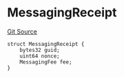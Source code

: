 # MessagingReceipt
[Git Source](https://github.com/malda-protocol/malda-lending/blob/7babde64a69e0bddbfb8ee96e52976dd39acebdd/src\interfaces\external\layerzero\v2\ILayerZeroEndpointV2.sol)


```solidity
struct MessagingReceipt {
    bytes32 guid;
    uint64 nonce;
    MessagingFee fee;
}
```

